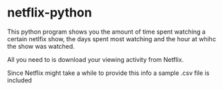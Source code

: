 # netflix-python

This python program shows you the amount of time spent watching a certain netlfix show, the days spent most watching and the hour at whihc the show was watched.

All you need to is download your viewing activity from Netflix.

Since Netflix might take a while to provide this info a sample .csv file is included
